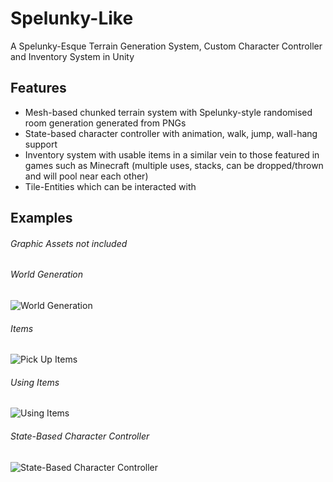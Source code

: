 # Spelunky-Like
A Spelunky-Esque Terrain Generation System, Custom Character Controller and Inventory System in Unity

## Features
* Mesh-based chunked terrain system with Spelunky-style randomised room generation generated from PNGs
* State-based character controller with animation, walk, jump, wall-hang support
* Inventory system with usable items in a similar vein to those featured in games such as Minecraft (multiple uses, stacks, can be dropped/thrown and will pool near each other)
* Tile-Entities which can be interacted with

## Examples
###### Graphic Assets not included

###### World Generation
![World Generation](https://i.imgur.com/Lqrukvy.gif)
###### Items
![Pick Up Items](https://i.imgur.com/I8NnYIX.gif)
###### Using Items
![Using Items](https://i.imgur.com/xoGWeyj.gif)
###### State-Based Character Controller
![State-Based Character Controller](https://i.imgur.com/n0uyYbz.gif)
